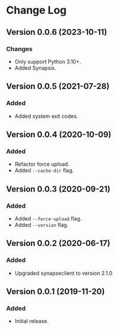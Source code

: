 # Change Log

## Version 0.0.6 (2023-10-11)

### Changes

- Only support Python 3.10+.
- Added Synapsis.

## Version 0.0.5 (2021-07-28)

### Added

- Added system exit codes.

## Version 0.0.4 (2020-10-09)

### Added

- Refactor force upload.
- Added `--cache-dir` flag.

## Version 0.0.3 (2020-09-21)

### Added

- Added `--force-upload` flag.
- Added `--version` flag.

## Version 0.0.2 (2020-06-17)

### Added

- Upgraded synapseclient to version 2.1.0

## Version 0.0.1 (2019-11-20)

### Added

- Initial release.
